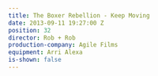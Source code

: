 ```yaml
---
title: The Boxer Rebellion - Keep Moving
date: 2013-09-11 19:27:00 Z
position: 32
director: Rob + Rob
production-company: Agile Films
equipment: Arri Alexa
is-shown: false
---
```


